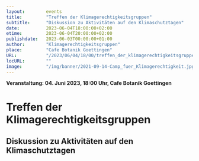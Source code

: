 ```yaml
---
layout:        events
title:         "Treffen der Klimagerechtigkeitsgruppen"
subtitle:      "Diskussion zu Aktivitäten auf den Klimaschutztagen"
date:          2023-06-04T18:00:00+02:00
etime:         2023-06-04T20:00:00+02:00
publishdate:   2023-06-03T00:00:00+01:00
author:        "Klimagerechtigkeitsgruppen"
place:         "Cafe Botanik Goettingen"
URL:           "/2023/06/04/18/00/treffen_der_klimagerechtigkeitsgruppen"
locURL:        ""
image:         "/img/banner/2021-09-14-Camp_fuer_Klimagerechtigkeit.jpg"
---
```


**Veranstaltung: 04. Juni 2023, 18:00 Uhr, Cafe Botanik Goettingen**

Treffen der Klimagerechtigkeitsgruppen
===========

Diskussion zu Aktivitäten auf den Klimaschutztagen
-----------



